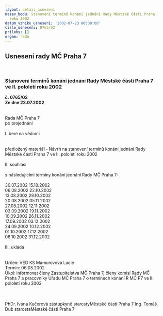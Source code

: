 ```yaml
---
layout: detail_usneseni
nazev_bodu: Stanovení termínů konání jednání Rady Městské části Praha 7 ve II. pololetí
  roku 2002
datum_vzniku_usneseni: '2002-07-23 00:00:00'
cislo_usneseni: 0765/02
prilohy: []
organ: rada
---
```

<div id="ucUsn_pList" class="usn">
	<span><h2>Usnesení rady MČ Praha 7 </h2>
<br></span><div class="standBody">
<span><h3>Stanovení termínů konání jednání Rady Městské části Praha 7 ve II. pololetí roku 2002</h3></span><div class="center">
		<strong>č. 0765/02</strong><br>
	</div>
<div class="center">
		<strong>Ze dne 23.07.2002</strong><br><br>
	</div>
<br>Rada MČ Praha 7<br>po projednání<br><br>I.	bere na vědomí<br><br> <br>předložený materiál - Návrh na stanovení termínů konání jednání Rady Městské části Praha 7 ve II. pololetí roku 2002<br><br>II.  souhlasí <br><br>s následujícími termíny konání jednání Rady MČ Praha 7:<br><br>30.07.2002                       	15.10.2002<br>06.08.2002				22.10.2002<br>13.08.2002				29.10.2002<br>20.08.2002				05.11.2002<br>27.08.2002				12.11.2002	<br>03.09.2002				19.11.2002<br>10.09.2002				26.11.2002<br>17.09.2002				03.12.2002<br>24.09.2002				10.12.2002<br>01.10.2002				17.12.2002<br>08.10.2002				31.12.2002	<br>				          <br>III.  ukládá <br><br> <br>Určen:	VED KS Mamurovová Lucie<br>Termín: 06.08.2002<br>Úkol:	informovat členy Zastupitelstva MČ Praha 7, členy komisí Rady MČ Praha 7 a pracovníky Úřadu MČ Praha 7 o termínech konání R MČ P7 ve II. pololetí roku 2002<br> <br> <br>	<br>PhDr. Ivana Kučerová zástupkyně starostyMěstské části Praha 7	Ing. Tomáš Dub starostaMěstské části Praha 7<br>	<br><br>
</div>
</div>